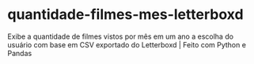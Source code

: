 # quantidade-filmes-mes-letterboxd
Exibe a quantidade de filmes vistos por mês em um ano a escolha do usuário com base em CSV exportado do Letterboxd | Feito com Python e Pandas
